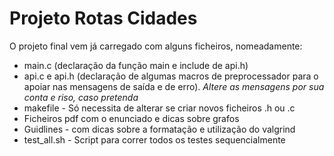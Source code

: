 # Projeto Rotas Cidades
O projeto final vem já carregado com alguns ficheiros, nomeadamente:
- main.c (declaração da função main e include de api.h)
- api.c e api.h (declaração de algumas macros de preprocessador para o apoiar nas mensagens de saída e de erro).
*Altere as mensagens por sua conta e riso, caso pretenda*
- makefile - Só necessita de alterar se criar novos ficheiros .h ou .c
- Ficheiros pdf com o enunciado e dicas sobre grafos
- Guidlines - com dicas sobre a formatação e utilização do valgrind
- test_all.sh - Script para correr todos os testes sequencialmente

